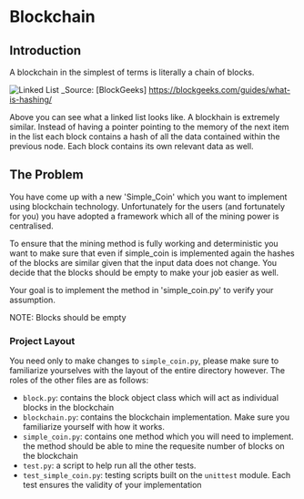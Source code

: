 # Blockchain

## Introduction
A blockchain in the simplest of terms is literally a chain of blocks. 

![Linked List](img/simple_linked_list.png_ "Linked List")
_Source: [BlockGeeks] https://blockgeeks.com/guides/what-is-hashing/

Above you can see what a linked list looks like. A blockhain is extremely similar. Instead of having a pointer pointing to the memory of the next item in the list each block contains a hash of all the data contained within the previous node. Each block contains its own relevant data as well.

## The Problem
You have come up with a new 'Simple_Coin' which you want to implement using blockchain technology. Unfortunately for the users (and fortunately for you) you have adopted a framework which all of the mining power is centralised.

To ensure that the mining method is fully working and deterministic you want to make sure that even if simple_coin is implemented again the hashes of the blocks are similar given that the input data does not change. You decide that the blocks should be empty to make your job easier as well.

Your goal is to implement the method in 'simple_coin.py' to verify your assumption.

NOTE: Blocks should be empty

### Project Layout

You need only to make changes to `simple_coin.py`, please make sure to familiarize yourselves with the layout of the entire directory however. The roles of the other files are as follows:

* `block.py`: contains the block object class which will act as individual blocks in the blockchain
* `blockchain.py`: contains the blockchain implementation. Make sure you familiarize yourself with how it works.
* `simple_coin.py`: contains one method which you will need to implement. the method should be able to mine the requesite number of blocks on the blockchain
* `test.py`: a script to help run all the other tests.
* `test_simple_coin.py`: testing scripts built on the `unittest` module. Each test ensures the validity of your implementation
